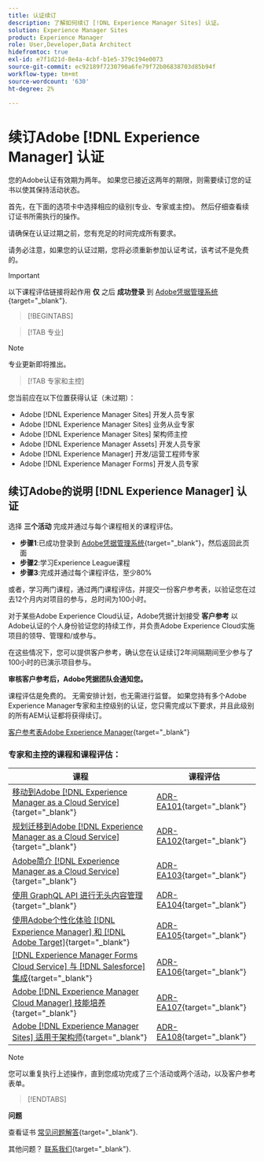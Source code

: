 ```yaml
---
title: 认证续订
description: 了解如何续订 [!DNL Experience Manager Sites] 认证。
solution: Experience Manager Sites
product: Experience Manager
role: User,Developer,Data Architect
hidefromtoc: true
exl-id: e7f1d21d-8e4a-4cbf-b1e5-379c194e0073
source-git-commit: ec92189f7230790a6fe79f72b06838703d85b94f
workflow-type: tm+mt
source-wordcount: '630'
ht-degree: 2%

---
```


# 续订Adobe [!DNL Experience Manager] 认证

您的Adobe认证有效期为两年。 如果您已接近这两年的期限，则需要续订您的证书以使其保持活动状态。

首先，在下面的选项卡中选择相应的级别(专业、专家或主控)。 然后仔细查看续订证书所需执行的操作。

请确保在认证过期之前，您有充足的时间完成所有要求。

请务必注意，如果您的认证过期，您将必须重新参加认证考试，该考试不是免费的。

>[!IMPORTANT]
>
>以下课程评估链接将起作用 **仅** 之后 **成功登录** 到 [Adobe凭据管理系统](http://www.certmetrics.com/adobe){target="_blank"}.

>[!BEGINTABS]

>[!TAB 专业]

>[!NOTE]
>
>专业更新即将推出。

>[!TAB 专家和主控]

您当前应在以下位置获得认证（未过期）：

* Adobe [!DNL Experience Manager Sites] 开发人员专家
* Adobe [!DNL Experience Manager Sites] 业务从业专家
* Adobe [!DNL Experience Manager Sites] 架构师主控
* Adobe [!DNL Experience Manager Assets] 开发人员专家
* Adobe [!DNL Experience Manager] 开发/运营工程师专家
* Adobe [!DNL Experience Manager Forms] 开发人员专家

## 续订Adobe的说明 [!DNL Experience Manager] 认证

选择 **三个活动** 完成并通过与每个课程相关的课程评估。

* **步骤1**:已成功登录到 [Adobe凭据管理系统](http://www.certmetrics.com/adobe){target="_blank"}，然后返回此页面
* **步骤2**:学习Experience League课程
* **步骤3**:完成并通过每个课程评估，至少80%

或者，学习两门课程，通过两门课程评估，并提交一份客户参考表，以验证您在过去12个月内对项目的参与，总时间为100小时。

对于某些Adobe Experience Cloud认证，Adobe凭据计划接受 **客户参考** 以Adobe认证的个人身份验证您的持续工作，并负责Adobe Experience Cloud实施项目的领导、管理和/或参与。

在这些情况下，您可以提供客户参考，确认您在认证续订2年间隔期间至少参与了100小时的已演示项目参与。

**审核客户参考后，Adobe凭据团队会通知您。**

课程评估是免费的。 无需安排计划，也无需进行监督。 如果您持有多个Adobe Experience Manager专家和主控级别的认证，您只需完成以下要求，并且此级别的所有AEM认证都将获得续订。

[客户参考表Adobe Experience Manager](https://www.certmetrics.com/adobe/candidate/caveon_sso_adobe.aspx?ssoLogin=true&amp;eid=ADR-EA100){target="_blank"}

### 专家和主控的课程和课程评估：


| 课程 | 课程评估 |
| ------- | ------- |
| [移动到Adobe [!DNL Experience Manager as a Cloud Service]](https://experienceleague.adobe.com/docs/courses/using/experiencemanager-d-1-2021-1-migration.html?lang=en){target="_blank"} | [ADR-EA101](https://www.certmetrics.com/adobe/candidate/caveon_sso_adobe.aspx?ssoLogin=true&amp;eid=ADR-EA101){target="_blank"} |
| [规划迁移到Adobe [!DNL Experience Manager as a Cloud Service]](https://experienceleague.adobe.com/docs/courses/using/experiencemanager-a-1-2021-1-migration.html?lang=en){target="_blank"} | [ADR-EA102](https://www.certmetrics.com/adobe/candidate/caveon_sso_adobe.aspx?ssoLogin=true&amp;eid=ADR-EA102){target="_blank"} |
| [Adobe简介 [!DNL Experience Manager as a Cloud Service]](https://experienceleague.adobe.com/docs/experience-manager-cloud-service/content/overview/introduction.html?lang=en){target="_blank"} | [ADR-EA103](https://www.certmetrics.com/adobe/candidate/caveon_sso_adobe.aspx?ssoLogin=true&amp;eid=ADR-EA103){target="_blank"} |
| [使用 GraphQL API 进行无头内容管理](https://experienceleague.adobe.com/docs/courses/using/experiencemanager-d-1-2020-1-headless.html?lang=en){target="_blank"} | [ADR-EA104](https://www.certmetrics.com/adobe/candidate/caveon_sso_adobe.aspx?ssoLogin=true&amp;eid=ADR-EA104){target="_blank"} |
| [使用Adobe个性化体验 [!DNL Experience Manager] 和 [!DNL Adobe Target]](https://experienceleague.adobe.com/docs/courses/using/experiencemanager-d-1-2020-1-personalization.html?lang=en){target="_blank"} | [ADR-EA105](https://www.certmetrics.com/adobe/candidate/caveon_sso_adobe.aspx?ssoLogin=true&amp;eid=ADR-EA105){target="_blank"} |
| [ [!DNL Experience Manager Forms Cloud Service] 与 [!DNL Salesforce]集成](https://experienceleague.adobe.com/docs/courses/using/experiencemanager-d-1-2021-formscs-salesforce.html?lang=en){target="_blank"} | [ADR-EA106](https://www.certmetrics.com/adobe/candidate/caveon_sso_adobe.aspx?ssoLogin=true&amp;eid=ADR-EA106){target="_blank"} |
| [Adobe [!DNL Experience Manager Cloud Manager] 技能培养](https://experienceleague.adobe.com/docs/courses/using/experiencemanager-u-1-2019-1-cloudmgr-builder.html?lang=en){target="_blank"} | [ADR-EA107](https://www.certmetrics.com/adobe/candidate/caveon_sso_adobe.aspx?ssoLogin=true&amp;eid=ADR-EA107){target="_blank"} |
| [Adobe [!DNL Experience Manager Sites] 适用于架构师](https://experienceleague.adobe.com/docs/courses/using/experiencemanager-d-1-2019-1-architect.html?lang=en){target="_blank"} | [ADR-EA108](https://www.certmetrics.com/adobe/candidate/caveon_sso_adobe.aspx?ssoLogin=true&amp;eid=ADR-EA108){target="_blank"} |

>[!NOTE]
>
>您可以重复执行上述操作，直到您成功完成了三个活动或两个活动，以及客户参考表单。

>[!ENDTABS]

**问题**

查看证书 [常见问题解答](https://experienceleague.adobe.com/docs/certification/certification/faq.html?lang=en){target="_blank"}.

其他问题？ [联系我们](mailto:certif@adobe.com){target="_blank"}.
